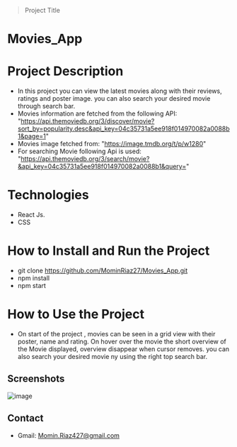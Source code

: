 > Project Title
# Movies_App
# Project Description
- In this project you can view the latest movies along with their reviews, ratings and poster image. you can also search your desired movie through search bar.
- Movies information are fetched from the following API:
"https://api.themoviedb.org/3/discover/movie?sort_by=popularity.desc&api_key=04c35731a5ee918f014970082a0088b1&page=1"
- Movies image fetched from:
"https://image.tmdb.org/t/p/w1280"
- For searching Movie following Api is used:
"https://api.themoviedb.org/3/search/movie?&api_key=04c35731a5ee918f014970082a0088b1&query="

# Technologies
- React Js.
- CSS
# How to Install and Run the Project
- git clone https://github.com/MominRiaz27/Movies_App.git
- npm install
- npm start

# How to Use the Project
- On start of the project , movies can be seen in a grid view with their poster, name and rating. On hover over the movie the short overview of the Movie displayed, overview disappear when cursor removes. you can also search your desired movie ny using the right top search bar.  
## Screenshots
![image](https://user-images.githubusercontent.com/93713996/182186416-81a113a6-b48d-4af5-9e6e-3a38fdd5a615.png)

## Contact
- Gmail: Momin.Riaz427@gmail.com


